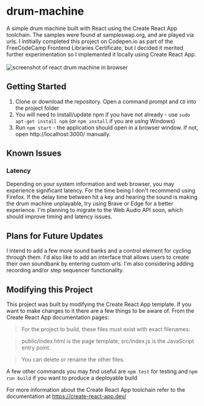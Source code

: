 # drum-machine
A simple drum machine built with React using the Create React App toolchain. The samples were found at sampleswap.org, and are played via urls. I intitially completed this project  on Codepen.io as part of the FreeCodeCamp Frontend Libraries Certificate, but I decided it merited further experimentation so I implemented it locally using Create React App.
<br>
<br>
![screenshot of react drum machine in browser](https://github.com/schaferyan/drum-machine/blob/master/screenshots/Screenshot%20(838).png)


## Getting Started
1. Clone or download the repository. Open a command prompt and `CD` into the project folder
2. You will need to install/update npm if you have not already - use `sudo apt-get install npm` (or `npm install` if you are using Windows)
3. Run `npm start` - the application should open in a browser window. If not, open http://localhost:3000/ manually.

## Known Issues

### Latency
Depending on your system information and web browser, you may experience significant latency. For the time being I don't recommend using Firefox. If the delay time between hit a key and hearing the sound is making the drum machine unplayable, try using Brave or Edge for a better experience. I'm planning to migrate to the Web Audio API soon, which should improve timing and latency issues. 

## Plans for Future Updates
I intend to add a few more sound banks and a control element for cycling through them. I'd also like to add an interface that allows users to create their own soundbank by entering custom urls. I'm also considering adding recording and/or step sequencer functionality.

## Modifying this Project
This project was built by modifying the Create React App template. If you want to make changes to it there are a few things to be aware of. From the Create React App documentation pages:

>For the project to build, these files must exist with exact filenames:

>    public/index.html is the page template;
>    src/index.js is the JavaScript entry point.

>You can delete or rename the other files.

A few other commands you may find useful are `npm test` for testing and `npm run build` if you want to produce a deployable build

For more information about the Create React App toolchain refer to the documentation at https://create-react-app.dev/
